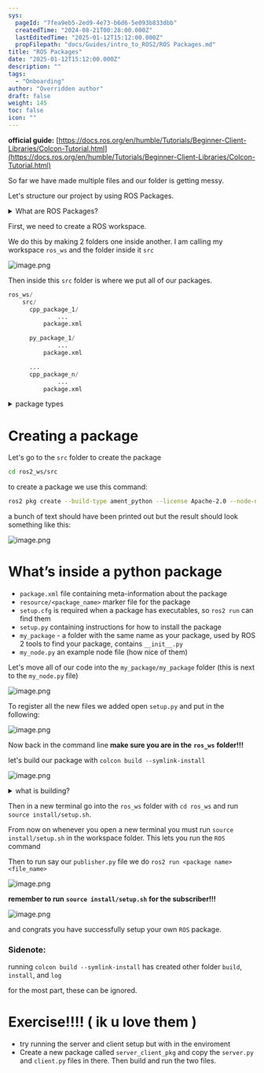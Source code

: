 ```yaml
---
sys:
  pageId: "7fea9eb5-2ed9-4e73-b6d6-5e093b833dbb"
  createdTime: "2024-08-21T00:28:00.000Z"
  lastEditedTime: "2025-01-12T15:12:00.000Z"
  propFilepath: "docs/Guides/intro_to_ROS2/ROS Packages.md"
title: "ROS Packages"
date: "2025-01-12T15:12:00.000Z"
description: ""
tags:
  - "Onboarding"
author: "Overridden author"
draft: false
weight: 145
toc: false
icon: ""
---
```


**official guide:** [https://docs.ros.org/en/humble/Tutorials/Beginner-Client-Libraries/Colcon-Tutorial.html](https://docs.ros.org/en/humble/Tutorials/Beginner-Client-Libraries/Colcon-Tutorial.html)

So far we have made multiple files and our folder is getting messy.

Let's structure our project by using ROS Packages.

<details>

<summary>What are ROS Packages?</summary>

ROS Packages are, as the name implies, packages of code that are highly sharable between ROS developers.

They consist of a folder, `package.xml` file, and source code

```python
      cpp_package_1/
		      ... imagine much code files here ..
          package.xml
```

</details>

First, we need to create a ROS workspace.

We do this by making 2 folders one inside another. I am calling my workspace `ros_ws` and the folder inside it `src`

![image.png](https://prod-files-secure.s3.us-west-2.amazonaws.com/d518164a-d88e-44d1-a4ee-3adb3bd8bce0/70706947-fd18-4537-a67b-e12946812d31/image.png?X-Amz-Algorithm=AWS4-HMAC-SHA256&X-Amz-Content-Sha256=UNSIGNED-PAYLOAD&X-Amz-Credential=ASIAZI2LB4665KNWRXCE%2F20250515%2Fus-west-2%2Fs3%2Faws4_request&X-Amz-Date=20250515T210808Z&X-Amz-Expires=3600&X-Amz-Security-Token=IQoJb3JpZ2luX2VjEHsaCXVzLXdlc3QtMiJHMEUCIBpWux%2F%2FBM20KU%2BMnAuc3NELSeByjyJlO2flwT15KThmAiEA89d5VKGlilL9TmQcgf4CJ6%2BrF6dQ9zsMgbc%2FcUkMGT0q%2FwMINBAAGgw2Mzc0MjMxODM4MDUiDNh%2BK3NEGYqJdUmHvCrcA9jTfJjX6uJyu0gNqzlMqz1oarYKIdZFaeyf7oMtcHdPKgS72b57ZwV5QheQGj%2B9%2FQRzdm3j2x28%2FuSPtpG53G2XNjeNxCqoi6RxMtARrEAZf1AHbzCzX21ZFRrSC8Zj%2BLPuS%2FjNcmfafBtNDmJwoHwm6u6%2FFI4bkFI4NH6zabm1sFMkfhFZ0slESaJtqp%2F3u2TyToCsjKi%2BARf2OK8ZJrqbkTIXR9RnJID0uxBkj1mTpSZYwsalnc6Lb33oSLb1KWOUun9rJm5Q%2BoC6u6yxzhrG0%2BvkiMtPDPhIf12JWm9K6qVWhj0tae4VQvIvPVZ3uy5TAeoOwUe%2BIHbfPkrq0NV3LhWGIw2n76m%2BPnEqEU46CwCWqXczw%2BUBlck5m6ROZ3AhIkHAptxdXXT0g4jZjHTkC45P2VAY3%2B6NGWUiK%2FqACXGmZGoLqMa%2BaTOqIlybBk0MNupE9qzSUgZq5yOKz%2BmmNn9E9yph6oylvjnVlnP9dLhgUR8EwA3ecoK6Y0hCcJRMcd1K7dIskiJ7xS5BTLnls62V5S04ykUfdfRtO0WEwsamF%2BaBCPh3yxI7jh1mht%2FyFVyz%2BT8xM5NSYzFb3tcL4O4%2FIspGif%2Fu6awh8Fmtkxkg%2BukEZ3TLCvgKMM77mMEGOqUBoFD80rXg4DWNCT2q2344wLeKoX4sMsWRRQV4bMeCV7B4vx4KealRCu2XnvKg2CHy9pJ5mffWBDjBXEcLFgnYWGah%2Fr%2FSpBL2wxFtIFixSqmYmRHd%2FT5jD0FtpszM5TPgnDDXg2vbkX%2FPg4ffU7WQWPZ4iOXqCQdFQX2v4xxftehLzXq0liF1p4oDK%2B0ZRmxmCH%2BySvIjWG7bGNCxLAvMsY9R7ATd&X-Amz-Signature=90b176bd31726ee4d81187b54cfc9f03e540af3c0b09fb3a72f0d4b47be6b682&X-Amz-SignedHeaders=host&x-id=GetObject)

Then inside this `src` folder is where we put all of our packages.

```python
ros_ws/
    src/
      cpp_package_1/
		      ...
          package.xml

      py_package_1/
		      ...
          package.xml

      ...
      cpp_package_n/
		      ...
          package.xml

```

<details>

<summary>package types</summary>

packages can be either `C++` or python.

the intern file structure is different for each but for this guide we will stick to creating python packages

</details>

# Creating a package

Let's go to the `src` folder to create the package

```bash
cd ros2_ws/src
```

to create a package we use this command:

```bash
ros2 pkg create --build-type ament_python --license Apache-2.0 --node-name my_node my_package
```

a bunch of text should have been printed out but the result should look something like this:

![image.png](https://prod-files-secure.s3.us-west-2.amazonaws.com/d518164a-d88e-44d1-a4ee-3adb3bd8bce0/e6cf1e3f-8512-4a3e-b131-079f800bf3e8/image.png?X-Amz-Algorithm=AWS4-HMAC-SHA256&X-Amz-Content-Sha256=UNSIGNED-PAYLOAD&X-Amz-Credential=ASIAZI2LB4665KNWRXCE%2F20250515%2Fus-west-2%2Fs3%2Faws4_request&X-Amz-Date=20250515T210808Z&X-Amz-Expires=3600&X-Amz-Security-Token=IQoJb3JpZ2luX2VjEHsaCXVzLXdlc3QtMiJHMEUCIBpWux%2F%2FBM20KU%2BMnAuc3NELSeByjyJlO2flwT15KThmAiEA89d5VKGlilL9TmQcgf4CJ6%2BrF6dQ9zsMgbc%2FcUkMGT0q%2FwMINBAAGgw2Mzc0MjMxODM4MDUiDNh%2BK3NEGYqJdUmHvCrcA9jTfJjX6uJyu0gNqzlMqz1oarYKIdZFaeyf7oMtcHdPKgS72b57ZwV5QheQGj%2B9%2FQRzdm3j2x28%2FuSPtpG53G2XNjeNxCqoi6RxMtARrEAZf1AHbzCzX21ZFRrSC8Zj%2BLPuS%2FjNcmfafBtNDmJwoHwm6u6%2FFI4bkFI4NH6zabm1sFMkfhFZ0slESaJtqp%2F3u2TyToCsjKi%2BARf2OK8ZJrqbkTIXR9RnJID0uxBkj1mTpSZYwsalnc6Lb33oSLb1KWOUun9rJm5Q%2BoC6u6yxzhrG0%2BvkiMtPDPhIf12JWm9K6qVWhj0tae4VQvIvPVZ3uy5TAeoOwUe%2BIHbfPkrq0NV3LhWGIw2n76m%2BPnEqEU46CwCWqXczw%2BUBlck5m6ROZ3AhIkHAptxdXXT0g4jZjHTkC45P2VAY3%2B6NGWUiK%2FqACXGmZGoLqMa%2BaTOqIlybBk0MNupE9qzSUgZq5yOKz%2BmmNn9E9yph6oylvjnVlnP9dLhgUR8EwA3ecoK6Y0hCcJRMcd1K7dIskiJ7xS5BTLnls62V5S04ykUfdfRtO0WEwsamF%2BaBCPh3yxI7jh1mht%2FyFVyz%2BT8xM5NSYzFb3tcL4O4%2FIspGif%2Fu6awh8Fmtkxkg%2BukEZ3TLCvgKMM77mMEGOqUBoFD80rXg4DWNCT2q2344wLeKoX4sMsWRRQV4bMeCV7B4vx4KealRCu2XnvKg2CHy9pJ5mffWBDjBXEcLFgnYWGah%2Fr%2FSpBL2wxFtIFixSqmYmRHd%2FT5jD0FtpszM5TPgnDDXg2vbkX%2FPg4ffU7WQWPZ4iOXqCQdFQX2v4xxftehLzXq0liF1p4oDK%2B0ZRmxmCH%2BySvIjWG7bGNCxLAvMsY9R7ATd&X-Amz-Signature=e1f76dfd53e5cef8bbf6d8cbbd46ad3857a24d664c5f1b3289bada10356aff2c&X-Amz-SignedHeaders=host&x-id=GetObject)

# What’s inside a python package

- `package.xml` file containing meta-information about the package
- `resource/<package_name>` marker file for the package
- `setup.cfg` is required when a package has executables, so `ros2 run` can find them
- `setup.py` containing instructions for how to install the package
- `my_package` - a folder with the same name as your package, used by ROS 2 tools to find your package, contains `__init__.py`
- `my_node.py` an example node file (how nice of them)

Let's move all of our code into the `my_package/my_package` folder (this is next to the `my_node.py` file)

![image.png](https://prod-files-secure.s3.us-west-2.amazonaws.com/d518164a-d88e-44d1-a4ee-3adb3bd8bce0/9ce58f11-0da9-4d3e-b86d-506a9685d378/image.png?X-Amz-Algorithm=AWS4-HMAC-SHA256&X-Amz-Content-Sha256=UNSIGNED-PAYLOAD&X-Amz-Credential=ASIAZI2LB4665KNWRXCE%2F20250515%2Fus-west-2%2Fs3%2Faws4_request&X-Amz-Date=20250515T210808Z&X-Amz-Expires=3600&X-Amz-Security-Token=IQoJb3JpZ2luX2VjEHsaCXVzLXdlc3QtMiJHMEUCIBpWux%2F%2FBM20KU%2BMnAuc3NELSeByjyJlO2flwT15KThmAiEA89d5VKGlilL9TmQcgf4CJ6%2BrF6dQ9zsMgbc%2FcUkMGT0q%2FwMINBAAGgw2Mzc0MjMxODM4MDUiDNh%2BK3NEGYqJdUmHvCrcA9jTfJjX6uJyu0gNqzlMqz1oarYKIdZFaeyf7oMtcHdPKgS72b57ZwV5QheQGj%2B9%2FQRzdm3j2x28%2FuSPtpG53G2XNjeNxCqoi6RxMtARrEAZf1AHbzCzX21ZFRrSC8Zj%2BLPuS%2FjNcmfafBtNDmJwoHwm6u6%2FFI4bkFI4NH6zabm1sFMkfhFZ0slESaJtqp%2F3u2TyToCsjKi%2BARf2OK8ZJrqbkTIXR9RnJID0uxBkj1mTpSZYwsalnc6Lb33oSLb1KWOUun9rJm5Q%2BoC6u6yxzhrG0%2BvkiMtPDPhIf12JWm9K6qVWhj0tae4VQvIvPVZ3uy5TAeoOwUe%2BIHbfPkrq0NV3LhWGIw2n76m%2BPnEqEU46CwCWqXczw%2BUBlck5m6ROZ3AhIkHAptxdXXT0g4jZjHTkC45P2VAY3%2B6NGWUiK%2FqACXGmZGoLqMa%2BaTOqIlybBk0MNupE9qzSUgZq5yOKz%2BmmNn9E9yph6oylvjnVlnP9dLhgUR8EwA3ecoK6Y0hCcJRMcd1K7dIskiJ7xS5BTLnls62V5S04ykUfdfRtO0WEwsamF%2BaBCPh3yxI7jh1mht%2FyFVyz%2BT8xM5NSYzFb3tcL4O4%2FIspGif%2Fu6awh8Fmtkxkg%2BukEZ3TLCvgKMM77mMEGOqUBoFD80rXg4DWNCT2q2344wLeKoX4sMsWRRQV4bMeCV7B4vx4KealRCu2XnvKg2CHy9pJ5mffWBDjBXEcLFgnYWGah%2Fr%2FSpBL2wxFtIFixSqmYmRHd%2FT5jD0FtpszM5TPgnDDXg2vbkX%2FPg4ffU7WQWPZ4iOXqCQdFQX2v4xxftehLzXq0liF1p4oDK%2B0ZRmxmCH%2BySvIjWG7bGNCxLAvMsY9R7ATd&X-Amz-Signature=3e7c2f5aa4cdd7c8f175ab71f7cd07ff2e2d1b090fa9eb3d5e58b409e7554674&X-Amz-SignedHeaders=host&x-id=GetObject)

To register all the new files we added open `setup.py` and put in the following:

![image.png](https://prod-files-secure.s3.us-west-2.amazonaws.com/d518164a-d88e-44d1-a4ee-3adb3bd8bce0/1cd7c262-4cae-4496-9d75-c178537d24a2/image.png?X-Amz-Algorithm=AWS4-HMAC-SHA256&X-Amz-Content-Sha256=UNSIGNED-PAYLOAD&X-Amz-Credential=ASIAZI2LB4665KNWRXCE%2F20250515%2Fus-west-2%2Fs3%2Faws4_request&X-Amz-Date=20250515T210808Z&X-Amz-Expires=3600&X-Amz-Security-Token=IQoJb3JpZ2luX2VjEHsaCXVzLXdlc3QtMiJHMEUCIBpWux%2F%2FBM20KU%2BMnAuc3NELSeByjyJlO2flwT15KThmAiEA89d5VKGlilL9TmQcgf4CJ6%2BrF6dQ9zsMgbc%2FcUkMGT0q%2FwMINBAAGgw2Mzc0MjMxODM4MDUiDNh%2BK3NEGYqJdUmHvCrcA9jTfJjX6uJyu0gNqzlMqz1oarYKIdZFaeyf7oMtcHdPKgS72b57ZwV5QheQGj%2B9%2FQRzdm3j2x28%2FuSPtpG53G2XNjeNxCqoi6RxMtARrEAZf1AHbzCzX21ZFRrSC8Zj%2BLPuS%2FjNcmfafBtNDmJwoHwm6u6%2FFI4bkFI4NH6zabm1sFMkfhFZ0slESaJtqp%2F3u2TyToCsjKi%2BARf2OK8ZJrqbkTIXR9RnJID0uxBkj1mTpSZYwsalnc6Lb33oSLb1KWOUun9rJm5Q%2BoC6u6yxzhrG0%2BvkiMtPDPhIf12JWm9K6qVWhj0tae4VQvIvPVZ3uy5TAeoOwUe%2BIHbfPkrq0NV3LhWGIw2n76m%2BPnEqEU46CwCWqXczw%2BUBlck5m6ROZ3AhIkHAptxdXXT0g4jZjHTkC45P2VAY3%2B6NGWUiK%2FqACXGmZGoLqMa%2BaTOqIlybBk0MNupE9qzSUgZq5yOKz%2BmmNn9E9yph6oylvjnVlnP9dLhgUR8EwA3ecoK6Y0hCcJRMcd1K7dIskiJ7xS5BTLnls62V5S04ykUfdfRtO0WEwsamF%2BaBCPh3yxI7jh1mht%2FyFVyz%2BT8xM5NSYzFb3tcL4O4%2FIspGif%2Fu6awh8Fmtkxkg%2BukEZ3TLCvgKMM77mMEGOqUBoFD80rXg4DWNCT2q2344wLeKoX4sMsWRRQV4bMeCV7B4vx4KealRCu2XnvKg2CHy9pJ5mffWBDjBXEcLFgnYWGah%2Fr%2FSpBL2wxFtIFixSqmYmRHd%2FT5jD0FtpszM5TPgnDDXg2vbkX%2FPg4ffU7WQWPZ4iOXqCQdFQX2v4xxftehLzXq0liF1p4oDK%2B0ZRmxmCH%2BySvIjWG7bGNCxLAvMsY9R7ATd&X-Amz-Signature=0a8cfb14d025b4127ac57dd29924f1c380a5633977134786c3f5532a6dd88ce1&X-Amz-SignedHeaders=host&x-id=GetObject)

Now back in the command line **make sure you are in the** **`ros_ws`** **folder!!!**

let's build our package with `colcon build --symlink-install`

![image.png](https://prod-files-secure.s3.us-west-2.amazonaws.com/d518164a-d88e-44d1-a4ee-3adb3bd8bce0/2f2a0d27-b173-48fd-b189-5f5c0ce65619/image.png?X-Amz-Algorithm=AWS4-HMAC-SHA256&X-Amz-Content-Sha256=UNSIGNED-PAYLOAD&X-Amz-Credential=ASIAZI2LB4665KNWRXCE%2F20250515%2Fus-west-2%2Fs3%2Faws4_request&X-Amz-Date=20250515T210808Z&X-Amz-Expires=3600&X-Amz-Security-Token=IQoJb3JpZ2luX2VjEHsaCXVzLXdlc3QtMiJHMEUCIBpWux%2F%2FBM20KU%2BMnAuc3NELSeByjyJlO2flwT15KThmAiEA89d5VKGlilL9TmQcgf4CJ6%2BrF6dQ9zsMgbc%2FcUkMGT0q%2FwMINBAAGgw2Mzc0MjMxODM4MDUiDNh%2BK3NEGYqJdUmHvCrcA9jTfJjX6uJyu0gNqzlMqz1oarYKIdZFaeyf7oMtcHdPKgS72b57ZwV5QheQGj%2B9%2FQRzdm3j2x28%2FuSPtpG53G2XNjeNxCqoi6RxMtARrEAZf1AHbzCzX21ZFRrSC8Zj%2BLPuS%2FjNcmfafBtNDmJwoHwm6u6%2FFI4bkFI4NH6zabm1sFMkfhFZ0slESaJtqp%2F3u2TyToCsjKi%2BARf2OK8ZJrqbkTIXR9RnJID0uxBkj1mTpSZYwsalnc6Lb33oSLb1KWOUun9rJm5Q%2BoC6u6yxzhrG0%2BvkiMtPDPhIf12JWm9K6qVWhj0tae4VQvIvPVZ3uy5TAeoOwUe%2BIHbfPkrq0NV3LhWGIw2n76m%2BPnEqEU46CwCWqXczw%2BUBlck5m6ROZ3AhIkHAptxdXXT0g4jZjHTkC45P2VAY3%2B6NGWUiK%2FqACXGmZGoLqMa%2BaTOqIlybBk0MNupE9qzSUgZq5yOKz%2BmmNn9E9yph6oylvjnVlnP9dLhgUR8EwA3ecoK6Y0hCcJRMcd1K7dIskiJ7xS5BTLnls62V5S04ykUfdfRtO0WEwsamF%2BaBCPh3yxI7jh1mht%2FyFVyz%2BT8xM5NSYzFb3tcL4O4%2FIspGif%2Fu6awh8Fmtkxkg%2BukEZ3TLCvgKMM77mMEGOqUBoFD80rXg4DWNCT2q2344wLeKoX4sMsWRRQV4bMeCV7B4vx4KealRCu2XnvKg2CHy9pJ5mffWBDjBXEcLFgnYWGah%2Fr%2FSpBL2wxFtIFixSqmYmRHd%2FT5jD0FtpszM5TPgnDDXg2vbkX%2FPg4ffU7WQWPZ4iOXqCQdFQX2v4xxftehLzXq0liF1p4oDK%2B0ZRmxmCH%2BySvIjWG7bGNCxLAvMsY9R7ATd&X-Amz-Signature=c1284e843a39d3a80ad06df6d4146f3c4bd58e09cbef1dadc862d0bdf4fa8d52&X-Amz-SignedHeaders=host&x-id=GetObject)

<details>

<summary>what is building?</summary>

if you are a CS major at Rose-Hulman you will learn the answer to this in CSSE132

but TLDR; is it combines all the code files into one program that can be run easily 

</details>

Then in a new terminal go into the `ros_ws` folder with `cd ros_ws` and run `source install/setup.sh`. 

From now on whenever you open a new terminal you must run `source install/setup.sh` in the workspace folder. This lets you run the `ROS` command

Then to run say our `publisher.py` file we do `ros2 run <package name> <file_name>`

![image.png](https://prod-files-secure.s3.us-west-2.amazonaws.com/d518164a-d88e-44d1-a4ee-3adb3bd8bce0/4f4b1219-3a44-4632-aa0a-ce3471699f59/image.png?X-Amz-Algorithm=AWS4-HMAC-SHA256&X-Amz-Content-Sha256=UNSIGNED-PAYLOAD&X-Amz-Credential=ASIAZI2LB4665KNWRXCE%2F20250515%2Fus-west-2%2Fs3%2Faws4_request&X-Amz-Date=20250515T210808Z&X-Amz-Expires=3600&X-Amz-Security-Token=IQoJb3JpZ2luX2VjEHsaCXVzLXdlc3QtMiJHMEUCIBpWux%2F%2FBM20KU%2BMnAuc3NELSeByjyJlO2flwT15KThmAiEA89d5VKGlilL9TmQcgf4CJ6%2BrF6dQ9zsMgbc%2FcUkMGT0q%2FwMINBAAGgw2Mzc0MjMxODM4MDUiDNh%2BK3NEGYqJdUmHvCrcA9jTfJjX6uJyu0gNqzlMqz1oarYKIdZFaeyf7oMtcHdPKgS72b57ZwV5QheQGj%2B9%2FQRzdm3j2x28%2FuSPtpG53G2XNjeNxCqoi6RxMtARrEAZf1AHbzCzX21ZFRrSC8Zj%2BLPuS%2FjNcmfafBtNDmJwoHwm6u6%2FFI4bkFI4NH6zabm1sFMkfhFZ0slESaJtqp%2F3u2TyToCsjKi%2BARf2OK8ZJrqbkTIXR9RnJID0uxBkj1mTpSZYwsalnc6Lb33oSLb1KWOUun9rJm5Q%2BoC6u6yxzhrG0%2BvkiMtPDPhIf12JWm9K6qVWhj0tae4VQvIvPVZ3uy5TAeoOwUe%2BIHbfPkrq0NV3LhWGIw2n76m%2BPnEqEU46CwCWqXczw%2BUBlck5m6ROZ3AhIkHAptxdXXT0g4jZjHTkC45P2VAY3%2B6NGWUiK%2FqACXGmZGoLqMa%2BaTOqIlybBk0MNupE9qzSUgZq5yOKz%2BmmNn9E9yph6oylvjnVlnP9dLhgUR8EwA3ecoK6Y0hCcJRMcd1K7dIskiJ7xS5BTLnls62V5S04ykUfdfRtO0WEwsamF%2BaBCPh3yxI7jh1mht%2FyFVyz%2BT8xM5NSYzFb3tcL4O4%2FIspGif%2Fu6awh8Fmtkxkg%2BukEZ3TLCvgKMM77mMEGOqUBoFD80rXg4DWNCT2q2344wLeKoX4sMsWRRQV4bMeCV7B4vx4KealRCu2XnvKg2CHy9pJ5mffWBDjBXEcLFgnYWGah%2Fr%2FSpBL2wxFtIFixSqmYmRHd%2FT5jD0FtpszM5TPgnDDXg2vbkX%2FPg4ffU7WQWPZ4iOXqCQdFQX2v4xxftehLzXq0liF1p4oDK%2B0ZRmxmCH%2BySvIjWG7bGNCxLAvMsY9R7ATd&X-Amz-Signature=88cbd7c6a1c90909d66e529af044617c092fb865d41f0e2c02bc1114e7030bfe&X-Amz-SignedHeaders=host&x-id=GetObject)

**remember to run** **`source install/setup.sh`** **for the subscriber!!!**

![image.png](https://prod-files-secure.s3.us-west-2.amazonaws.com/d518164a-d88e-44d1-a4ee-3adb3bd8bce0/02121119-dad4-49ec-8356-c956108b4243/image.png?X-Amz-Algorithm=AWS4-HMAC-SHA256&X-Amz-Content-Sha256=UNSIGNED-PAYLOAD&X-Amz-Credential=ASIAZI2LB4665KNWRXCE%2F20250515%2Fus-west-2%2Fs3%2Faws4_request&X-Amz-Date=20250515T210808Z&X-Amz-Expires=3600&X-Amz-Security-Token=IQoJb3JpZ2luX2VjEHsaCXVzLXdlc3QtMiJHMEUCIBpWux%2F%2FBM20KU%2BMnAuc3NELSeByjyJlO2flwT15KThmAiEA89d5VKGlilL9TmQcgf4CJ6%2BrF6dQ9zsMgbc%2FcUkMGT0q%2FwMINBAAGgw2Mzc0MjMxODM4MDUiDNh%2BK3NEGYqJdUmHvCrcA9jTfJjX6uJyu0gNqzlMqz1oarYKIdZFaeyf7oMtcHdPKgS72b57ZwV5QheQGj%2B9%2FQRzdm3j2x28%2FuSPtpG53G2XNjeNxCqoi6RxMtARrEAZf1AHbzCzX21ZFRrSC8Zj%2BLPuS%2FjNcmfafBtNDmJwoHwm6u6%2FFI4bkFI4NH6zabm1sFMkfhFZ0slESaJtqp%2F3u2TyToCsjKi%2BARf2OK8ZJrqbkTIXR9RnJID0uxBkj1mTpSZYwsalnc6Lb33oSLb1KWOUun9rJm5Q%2BoC6u6yxzhrG0%2BvkiMtPDPhIf12JWm9K6qVWhj0tae4VQvIvPVZ3uy5TAeoOwUe%2BIHbfPkrq0NV3LhWGIw2n76m%2BPnEqEU46CwCWqXczw%2BUBlck5m6ROZ3AhIkHAptxdXXT0g4jZjHTkC45P2VAY3%2B6NGWUiK%2FqACXGmZGoLqMa%2BaTOqIlybBk0MNupE9qzSUgZq5yOKz%2BmmNn9E9yph6oylvjnVlnP9dLhgUR8EwA3ecoK6Y0hCcJRMcd1K7dIskiJ7xS5BTLnls62V5S04ykUfdfRtO0WEwsamF%2BaBCPh3yxI7jh1mht%2FyFVyz%2BT8xM5NSYzFb3tcL4O4%2FIspGif%2Fu6awh8Fmtkxkg%2BukEZ3TLCvgKMM77mMEGOqUBoFD80rXg4DWNCT2q2344wLeKoX4sMsWRRQV4bMeCV7B4vx4KealRCu2XnvKg2CHy9pJ5mffWBDjBXEcLFgnYWGah%2Fr%2FSpBL2wxFtIFixSqmYmRHd%2FT5jD0FtpszM5TPgnDDXg2vbkX%2FPg4ffU7WQWPZ4iOXqCQdFQX2v4xxftehLzXq0liF1p4oDK%2B0ZRmxmCH%2BySvIjWG7bGNCxLAvMsY9R7ATd&X-Amz-Signature=3b65ecef3e179704771815f16920cdea8a53853b23fbd9ad2fd20ff5d27460d3&X-Amz-SignedHeaders=host&x-id=GetObject)

and congrats you have successfully setup your own `ROS` package.

### Sidenote:

running `colcon build --symlink-install` has created other folder `build`, `install`, and `log`

for the most part, these can be ignored.

# Exercise!!!! ( ik u love them )

- try running the server and client setup but with in the enviroment
- Create a new package called `server_client_pkg` and copy the `server.py` and `client.py` files in there. Then build and run the two files.
